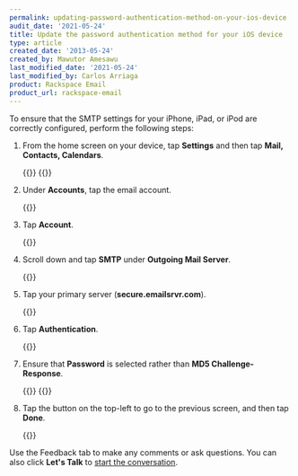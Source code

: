 ```yaml
---
permalink: updating-password-authentication-method-on-your-ios-device
audit_date: '2021-05-24'
title: Update the password authentication method for your iOS device
type: article
created_date: '2013-05-24'
created_by: Mawutor Amesawu
last_modified_date: '2021-05-24'
last_modified_by: Carlos Arriaga
product: Rackspace Email
product_url: rackspace-email
---
```


To ensure that the SMTP settings for your iPhone, iPad, or iPod are correctly configured, perform the following steps:

1. From the home screen on your device, tap **Settings** and then tap **Mail, Contacts, Calendars**.

    {{<image src="1_0.jpg" alt="" title="">}} {{<image src="2_0.jpg" alt="" title="">}}

2. Under **Accounts**, tap the email account.

    {{<image src="3_0.jpg" alt="" title="">}}
3. Tap **Account**.

    {{<image src="4_0.jpg" alt="" title="">}}

4. Scroll down and tap **SMTP** under **Outgoing Mail Server**.

    {{<image src="5_0.jpg" alt="" title="">}}

5. Tap your primary server (**secure.emailsrvr.com**).

    {{<image src="7_0.jpg" alt="" title="">}}

6. Tap **Authentication**.

    {{<image src="8-revised.jpg" alt="" title="">}}

7. Ensure that **Password** is selected rather than **MD5 Challenge-Response**.

    {{<image src="9_0.jpg" alt="" title="">}} {{<image src="010.jpg" alt="" title="">}}

8. Tap the button on the top-left to go to the previous screen, and then tap **Done**.

    {{<image src="011.jpg" alt="" title="">}}

Use the Feedback tab to make any comments or ask questions. You can also click
**Let's Talk** to [start the conversation](https://www.rackspace.com/). 
